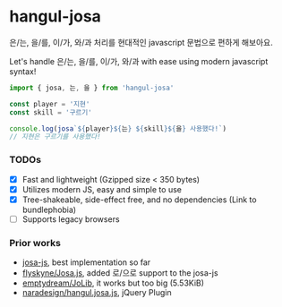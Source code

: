 hangul-josa
========
은/는, 을/를, 이/가, 와/과 처리를 현대적인 javascript 문법으로 편하게 해보아요.

Let's handle 은/는, 을/를, 이/가, 와/과 with ease using modern javascript syntax!

```javascript
import { josa, 는, 을 } from 'hangul-josa'

const player = '지현'
const skill = '구르기'

console.log(josa`${player}${는} ${skill}${을} 사용했다!`)
// 지현은 구르기를 사용했다!
```

### TODOs
- [x] Fast and lightweight (Gzipped size &lt; 350 bytes)
- [x] Utilizes modern JS, easy and simple to use
- [x] Tree-shakeable, side-effect free, and no dependencies (Link to bundlephobia)
- [ ] Supports legacy browsers

### Prior works
- [josa-js](https://github.com/e-/Josa.js), best implementation so far
- [flyskyne/Josa.js](https://github.com/flyskyne/Josa.js), added 로/으로 support to the josa-js
- [emptydream/JoLib](https://github.com/emptydream/JoLib), it works but too big (5.53KiB)
- [naradesign/hangul.josa.js](https://github.com/naradesign/hangul.josa.js), jQuery Plugin
